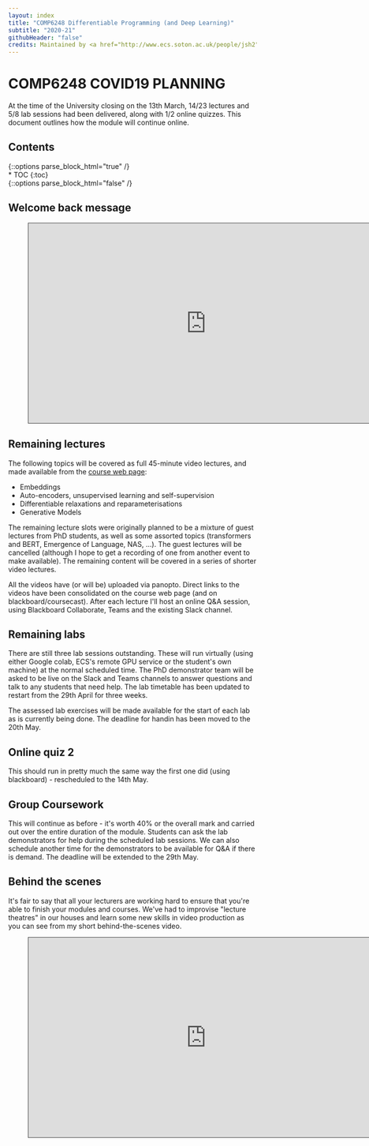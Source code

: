 ```yaml
---
layout: index
title: "COMP6248 Differentiable Programming (and Deep Learning)"
subtitle: "2020-21"
githubHeader: "false"
credits: Maintained by <a href="http://www.ecs.soton.ac.uk/people/jsh2">Dr Jonathon Hare</a>.
---
```


<h1>COMP6248 COVID19 PLANNING</h1>

At the time of the University closing on the 13th March, 14/23 lectures and 5/8 lab sessions had been delivered, along with 1/2 online quizzes. This document outlines how the module will continue online.

<h2> Contents </h2>
{::options parse_block_html="true" /}
<nav>
* TOC
{:toc}
</nav>
{::options parse_block_html="false" /}

## Welcome back message

<figure class="video_container" style="text-align:center">
	<iframe src="https://southampton.cloud.panopto.eu/Panopto/Pages/Embed.aspx?id=0c2f4462-bd77-4e2f-80a2-aba1006ba0cb&autoplay=false&offerviewer=true&showtitle=true&showbrand=false&start=0&interactivity=none" width="720" height="405" style="border: 1px solid #464646;" allowfullscreen allow="autoplay"></iframe>
</figure>

## Remaining lectures

The following topics will be covered as full 45-minute video lectures, and made available from the [course web page](comp6248.ecs.soton.ac.uk):

- Embeddings
- Auto-encoders, unsupervised learning and self-supervision
- Differentiable relaxations and reparameterisations
- Generative Models

The remaining lecture slots were originally planned to be a mixture of guest lectures from PhD students, as well as some assorted topics (transformers and BERT, Emergence of Language, NAS, ...). The guest lectures will be cancelled (although I hope to get a recording of one from another event to make available). The remaining content will be covered in a series of shorter video lectures.

All the videos have (or will be) uploaded via panopto. Direct links to the videos have been consolidated on the course web page (and on blackboard/coursecast). After each lecture I'll host an online Q&A session, using Blackboard Collaborate, Teams and the existing Slack channel.

## Remaining labs

There are still three lab sessions outstanding. These will run virtually (using either Google colab, ECS's remote GPU service or the student's own machine) at the normal scheduled time. The PhD demonstrator team will be asked to be live on the Slack and Teams channels to answer questions and talk to any students that need help. The lab timetable has been updated to restart from the 29th April for three weeks.

The assessed lab exercises will be made available for the start of each lab as is currently being done. The deadline for handin has been moved to the 20th May. 

## Online quiz 2

This should run in pretty much the same way the first one did (using blackboard) - rescheduled to the 14th May.

## Group Coursework

This will continue as before - it's worth 40% or the overall mark and carried out over the entire duration of the module. Students can ask the lab demonstrators for help during the scheduled lab sessions. We can also schedule another time for the demonstrators to be available for Q&A if there is demand. The deadline will be extended to the 
29th May. 

## Behind the scenes

It's fair to say that all your lecturers are working hard to ensure that you're able to finish your modules and courses. We've had to improvise "lecture theatres" in our houses and learn some new skills in video production as you can see from my short behind-the-scenes video.

<figure class="video_container" style="text-align:center">
	<iframe src="https://southampton.cloud.panopto.eu/Panopto/Pages/Embed.aspx?id=af16e973-5a2d-4756-a5f5-aba1006eadb3&autoplay=false&offerviewer=true&showtitle=true&showbrand=false&start=0&interactivity=none" width="720" height="405" style="border: 1px solid #464646;" allowfullscreen allow="autoplay"></iframe>
</figure>
